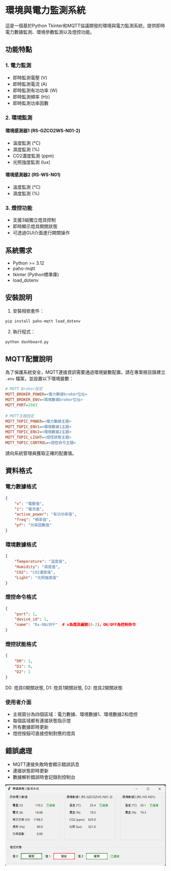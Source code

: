 # 環境與電力監測系統

這是一個基於Python Tkinter和MQTT協議開發的環境與電力監測系統，提供即時電力數據監測、環境參數監測以及燈控功能。

## 功能特點

### 1. 電力監測
- 即時監測電壓 (V)
- 即時監測電流 (A)
- 即時監測有功功率 (W)
- 即時監測頻率 (Hz)
- 即時監測功率因數

### 2. 環境監測
#### 環境感測器1 (RS-GZCO2WS-N01-2)
- 溫度監測 (°C)
- 濕度監測 (%)
- CO2濃度監測 (ppm)
- 光照強度監測 (lux)

#### 環境感測器2 (RS-WS-N01)
- 溫度監測 (°C)
- 濕度監測 (%)

### 3. 燈控功能
- 支援3組獨立燈具控制
- 即時顯示燈具開關狀態
- 可透過GUI介面進行開關操作

## 系統需求
- Python >= 3.12
- paho-mqtt
- tkinter (Python標準庫)
- load_dotenv

## 安裝說明

1. 安裝相依套件：
```bash
pip install paho-mqtt load_dotenv
```

2. 執行程式：
```bash
python dashboard.py
```

## MQTT配置說明

為了保護系統安全，MQTT連接資訊需要通過環境變數配置。請在專案根目錄建立 `.env` 檔案，並設置以下環境變數：

```ini
# MQTT Broker設定
MQTT_BROKER_POWER=<電力數據broker位址>
MQTT_BROKER_ENV=<環境數據broker位址>
MQTT_PORT=1883

# MQTT主題設定
MQTT_TOPIC_POWER=<電力數據主題>
MQTT_TOPIC_ENV1=<環境數據1主題>
MQTT_TOPIC_ENV2=<環境數據2主題>
MQTT_TOPIC_LIGHT=<燈控狀態主題>
MQTT_TOPIC_CONTROL=<燈控命令主題>
```

請向系統管理員獲取正確的配置值。

## 資料格式

### 電力數據格式
```json
{
    "v": "電壓值",
    "i": "電流值",
    "active_power": "有功功率值",
    "freq": "頻率值",
    "pf": "功率因數值"
}
```

### 環境數據格式
```json
{
    "Temperature": "溫度值",
    "Humidity": "濕度值",
    "CO2": "CO2濃度值",
    "Light": "光照強度值"
}
```

### 燈控命令格式
```json
{
    "port": 1,
    "device_id": 1,
    "name": "Dx-ON/OFF"  # x為燈具編號(0-2)，ON/OFF為控制命令
}
```
### 燈控狀能格式
```json
{
    "D0": 1, 
    "D1": 0, 
    "D2": 1
}
```
D0: 燈具0開關狀態,
D1: 燈具1開關狀態,
D2: 燈具2開關狀態

### 使用者介面
- 主視窗分為四個區域：電力數據、環境數據1、環境數據2和燈控
- 每個區域都有連接狀態指示燈
- 所有數據即時更新
- 燈控按鈕可直接控制對應的燈具

## 錯誤處理
- MQTT連接失敗時會顯示錯誤訊息
- 連接狀態即時更新
- 數據解析錯誤時會記錄到控制台

<img src="https://github.com/david0932/Python-Tkinter-GUI/blob/master/image/screenshot.png" alt="Screenshot" />
